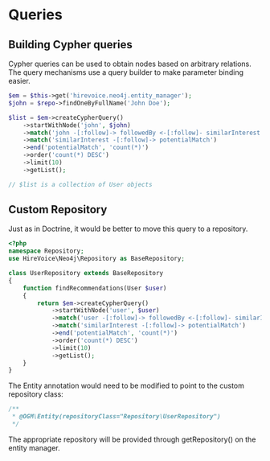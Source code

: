 # Queries

## Building Cypher queries

Cypher queries can be used to obtain nodes based on arbitrary relations. The query mechanisms
use a query builder to make parameter binding easier.
```php
$em = $this->get('hirevoice.neo4j.entity_manager');
$john = $repo->findOneByFullName('John Doe');

$list = $em->createCypherQuery()
    ->startWithNode('john', $john)
    ->match('john -[:follow]-> followedBy <-[:follow]- similarInterest')
    ->match('similarInterest -[:follow]-> potentialMatch')
    ->end('potentialMatch', 'count(*)')
    ->order('count(*) DESC')
    ->limit(10)
    ->getList();

// $list is a collection of User objects
```

## Custom Repository
Just as in Doctrine, it would be better to move this query to a repository.

```php
<?php
namespace Repository;
use HireVoice\Neo4j\Repository as BaseRepository;

class UserRepository extends BaseRepository
{
    function findRecommendations(User $user)
    {
        return $em->createCypherQuery()
            ->startWithNode('user', $user)
            ->match('user -[:follow]-> followedBy <-[:follow]- similarInterest')
            ->match('similarInterest -[:follow]-> potentialMatch')
            ->end('potentialMatch', 'count(*)')
            ->order('count(*) DESC')
            ->limit(10)
            ->getList();
    }
}
```

The Entity annotation would need to be modified to point to the custom repository class:
```php
/**
 * @OGM\Entity(repositoryClass="Repository\UserRepository")
 */
```

The appropriate repository will be provided through getRepository() on the entity manager.